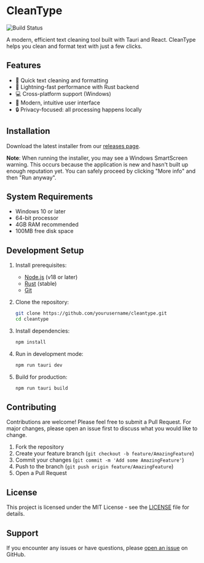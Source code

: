 # CleanType

![Build Status](https://github.com/StarKnightt/cleantype/actions/workflows/build.yml/badge.svg)

A modern, efficient text cleaning tool built with Tauri and React. CleanType helps you clean and format text with just a few clicks.

## Features

- 🧹 Quick text cleaning and formatting
- 🚀 Lightning-fast performance with Rust backend
- 💻 Cross-platform support (Windows)
- 🎨 Modern, intuitive user interface
- 🔒 Privacy-focused: all processing happens locally

## Installation

Download the latest installer from our [releases page](https://yourusername.github.io/cleantype/downloads).

**Note**: When running the installer, you may see a Windows SmartScreen warning. This occurs because the application is new and hasn't built up enough reputation yet. You can safely proceed by clicking "More info" and then "Run anyway".

## System Requirements

- Windows 10 or later
- 64-bit processor
- 4GB RAM recommended
- 100MB free disk space

## Development Setup

1. Install prerequisites:
   - [Node.js](https://nodejs.org/) (v18 or later)
   - [Rust](https://rustup.rs/) (stable)
   - [Git](https://git-scm.com/)

2. Clone the repository:
   ```bash
   git clone https://github.com/yourusername/cleantype.git
   cd cleantype
   ```

3. Install dependencies:
   ```bash
   npm install
   ```

4. Run in development mode:
   ```bash
   npm run tauri dev
   ```

5. Build for production:
   ```bash
   npm run tauri build
   ```

## Contributing

Contributions are welcome! Please feel free to submit a Pull Request. For major changes, please open an issue first to discuss what you would like to change.

1. Fork the repository
2. Create your feature branch (`git checkout -b feature/AmazingFeature`)
3. Commit your changes (`git commit -m 'Add some AmazingFeature'`)
4. Push to the branch (`git push origin feature/AmazingFeature`)
5. Open a Pull Request

## License

This project is licensed under the MIT License - see the [LICENSE](LICENSE) file for details.

## Support

If you encounter any issues or have questions, please [open an issue](https://github.com/yourusername/cleantype/issues) on GitHub.
